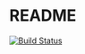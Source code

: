 # README

[![Build Status](https://axs-labs.semaphoreci.com/badges/optimotask/branches/master.svg?style=shields&key=81b8b9da-75b9-4dce-9881-a507335f11b5)](https://axs-labs.semaphoreci.com/projects/optimotask)
